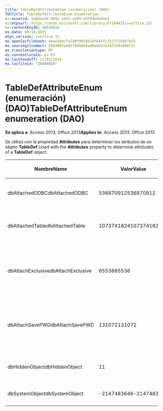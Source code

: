 ```yaml
---
title: TableDefAttributeEnum (enumeración) (DAO)
TOCTitle: TableDefAttributeEnum Enumeration
ms:assetid: 5a0dea24-9092-1642-a3d9-29f0de0a4ee4
ms:mtpsurl: https://msdn.microsoft.com/library/Ff194433(v=office.15)
ms:contentKeyID: 48545034
ms.date: 09/18/2015
mtps_version: v=office.15
ms.openlocfilehash: ebae18ecfa7d0f9b5857ef64ffc751ff25db7bd3
ms.sourcegitcommit: 558d09fad81f8d80b5ad0edd21934fc09c098f2c
ms.translationtype: MT
ms.contentlocale: es-ES
ms.lasthandoff: 11/03/2018
ms.locfileid: "25944819"
---
```

# <a name="tabledefattributeenum-enumeration-dao"></a><span data-ttu-id="f87d3-102">TableDefAttributeEnum (enumeración) (DAO)</span><span class="sxs-lookup"><span data-stu-id="f87d3-102">TableDefAttributeEnum enumeration (DAO)</span></span>


<span data-ttu-id="f87d3-103">**Se aplica a**: Access 2013, Office 2013</span><span class="sxs-lookup"><span data-stu-id="f87d3-103">**Applies to**: Access 2013, Office 2013</span></span>

<span data-ttu-id="f87d3-104">Se utiliza con la propiedad **Attributes** para determinar los atributos de un objeto **TableDef**.</span><span class="sxs-lookup"><span data-stu-id="f87d3-104">Used with the **Attributes** property to determine attributes of a **TableDef** object.</span></span>

<table>
<colgroup>
<col style="width: 33%" />
<col style="width: 33%" />
<col style="width: 33%" />
</colgroup>
<thead>
<tr class="header">
<th><p><span data-ttu-id="f87d3-105">Nombre</span><span class="sxs-lookup"><span data-stu-id="f87d3-105">Name</span></span></p></th>
<th><p><span data-ttu-id="f87d3-106">Valor</span><span class="sxs-lookup"><span data-stu-id="f87d3-106">Value</span></span></p></th>
<th><p><span data-ttu-id="f87d3-107">Descripción</span><span class="sxs-lookup"><span data-stu-id="f87d3-107">Description</span></span></p></th>
</tr>
</thead>
<tbody>
<tr class="odd">
<td><p><span data-ttu-id="f87d3-108">dbAttachedODBC</span><span class="sxs-lookup"><span data-stu-id="f87d3-108">dbAttachedODBC</span></span></p></td>
<td><p><span data-ttu-id="f87d3-109">536870912</span><span class="sxs-lookup"><span data-stu-id="f87d3-109">536870912</span></span></p></td>
<td><p><span data-ttu-id="f87d3-110">Tabla de base de datos ODBC vinculada.</span><span class="sxs-lookup"><span data-stu-id="f87d3-110">Linked ODBC database table.</span></span></p></td>
</tr>
<tr class="even">
<td><p><span data-ttu-id="f87d3-111">dbAttachedTable</span><span class="sxs-lookup"><span data-stu-id="f87d3-111">dbAttachedTable</span></span></p></td>
<td><p><span data-ttu-id="f87d3-112">1073741824</span><span class="sxs-lookup"><span data-stu-id="f87d3-112">1073741824</span></span></p></td>
<td><p><span data-ttu-id="f87d3-113">Tabla de base de datos que no es ODBC vinculada.</span><span class="sxs-lookup"><span data-stu-id="f87d3-113">Linked non-ODBC database table.</span></span></p></td>
</tr>
<tr class="odd">
<td><p><span data-ttu-id="f87d3-114">dbAttachExclusive</span><span class="sxs-lookup"><span data-stu-id="f87d3-114">dbAttachExclusive</span></span></p></td>
<td><p><span data-ttu-id="f87d3-115">65536</span><span class="sxs-lookup"><span data-stu-id="f87d3-115">65536</span></span></p></td>
<td><p><span data-ttu-id="f87d3-116">Abre una tabla de base de datos de Microsoft Access vinculada para uso exclusivo.</span><span class="sxs-lookup"><span data-stu-id="f87d3-116">Opens a linked Microsoft Access database engine table for exclusive use.</span></span></p></td>
</tr>
<tr class="even">
<td><p><span data-ttu-id="f87d3-117">dbAttachSavePWD</span><span class="sxs-lookup"><span data-stu-id="f87d3-117">dbAttachSavePWD</span></span></p></td>
<td><p><span data-ttu-id="f87d3-118">131072</span><span class="sxs-lookup"><span data-stu-id="f87d3-118">131072</span></span></p></td>
<td><p><span data-ttu-id="f87d3-119">Guarda el identificador de usuario y la contraseña para una tabla remota vinculada.</span><span class="sxs-lookup"><span data-stu-id="f87d3-119">Saves user ID and password for linked remote table.</span></span></p></td>
</tr>
<tr class="odd">
<td><p><span data-ttu-id="f87d3-120">dbHiddenObject</span><span class="sxs-lookup"><span data-stu-id="f87d3-120">dbHiddenObject</span></span></p></td>
<td><p><span data-ttu-id="f87d3-121">1</span><span class="sxs-lookup"><span data-stu-id="f87d3-121">1</span></span></p></td>
<td><p><span data-ttu-id="f87d3-122">Tabla oculta (para uso temporal).</span><span class="sxs-lookup"><span data-stu-id="f87d3-122">Hidden table (for temporary use).</span></span></p></td>
</tr>
<tr class="even">
<td><p><span data-ttu-id="f87d3-123">dbSystemObject</span><span class="sxs-lookup"><span data-stu-id="f87d3-123">dbSystemObject</span></span></p></td>
<td><p><span data-ttu-id="f87d3-124">-2147483646</span><span class="sxs-lookup"><span data-stu-id="f87d3-124">-2147483646</span></span></p></td>
<td><p><span data-ttu-id="f87d3-125">Tabla del sistema.</span><span class="sxs-lookup"><span data-stu-id="f87d3-125">System table.</span></span></p></td>
</tr>
</tbody>
</table>

